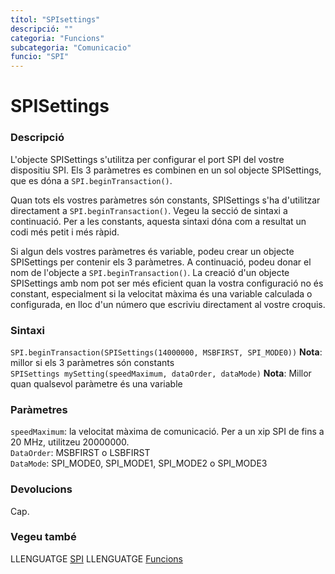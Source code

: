 ```yaml
---
títol: "SPIsettings"
descripció: ""
categoria: "Funcions"
subcategoria: "Comunicacio"
funcio: "SPI"
---
```


# SPISettings

### Descripció

L'objecte SPISettings s'utilitza per configurar el port SPI del vostre dispositiu SPI. Els 3 paràmetres es combinen en un sol objecte SPISettings, que es dóna a `SPI.beginTransaction()`.

Quan tots els vostres paràmetres són constants, SPISettings s'ha d'utilitzar directament a `SPI.beginTransaction()`. Vegeu la secció de sintaxi a continuació. Per a les constants, aquesta sintaxi dóna com a resultat un codi més petit i més ràpid.

Si algun dels vostres paràmetres és variable, podeu crear un objecte SPISettings per contenir els 3 paràmetres. A continuació, podeu donar el nom de l'objecte a `SPI.beginTransaction()`. La creació d'un objecte SPISettings amb nom pot ser més eficient quan la vostra configuració no és constant, especialment si la velocitat màxima és una variable calculada o configurada, en lloc d'un número que escriviu directament al vostre croquis.

### Sintaxi

`SPI.beginTransaction(SPISettings(14000000, MSBFIRST, SPI_MODE0))` **Nota**: millor si els 3 paràmetres són constants  
`SPISettings mySetting(speedMaximum, dataOrder, dataMode)` **Nota**: Millor quan qualsevol paràmetre és una variable  

### Paràmetres

`speedMaximum`: la velocitat màxima de comunicació. Per a un xip SPI de fins a 20 MHz, utilitzeu 20000000.  
`DataOrder`: MSBFIRST o LSBFIRST  
`DataMode`: SPI_MODE0, SPI_MODE1, SPI_MODE2 o SPI_MODE3  

### Devolucions

Cap.

### Vegeu també

LLENGUATGE [SPI](../spi.md)
LLENGUATGE [Funcions](../../../Funcions.md)
